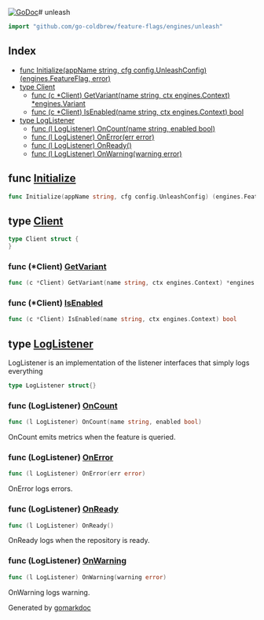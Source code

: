 <!-- Code generated by gomarkdoc. DO NOT EDIT -->

[![GoDoc](https://img.shields.io/badge/pkg.go.dev-doc-blue)](http://pkg.go.dev/github.com/go-coldbrew/feature-flags)# unleash

```go
import "github.com/go-coldbrew/feature-flags/engines/unleash"
```

## Index

- [func Initialize(appName string, cfg config.UnleashConfig) (engines.FeatureFlag, error)](<#func-initialize>)
- [type Client](<#type-client>)
  - [func (c *Client) GetVariant(name string, ctx engines.Context) *engines.Variant](<#func-client-getvariant>)
  - [func (c *Client) IsEnabled(name string, ctx engines.Context) bool](<#func-client-isenabled>)
- [type LogListener](<#type-loglistener>)
  - [func (l LogListener) OnCount(name string, enabled bool)](<#func-loglistener-oncount>)
  - [func (l LogListener) OnError(err error)](<#func-loglistener-onerror>)
  - [func (l LogListener) OnReady()](<#func-loglistener-onready>)
  - [func (l LogListener) OnWarning(warning error)](<#func-loglistener-onwarning>)


## func [Initialize](<https://github.com/go-coldbrew/feature-flags/blob/main/engines/unleash/unleash.go#L22>)

```go
func Initialize(appName string, cfg config.UnleashConfig) (engines.FeatureFlag, error)
```

## type [Client](<https://github.com/go-coldbrew/feature-flags/blob/main/engines/unleash/unleash.go#L19-L20>)

```go
type Client struct {
}
```

### func \(\*Client\) [GetVariant](<https://github.com/go-coldbrew/feature-flags/blob/main/engines/unleash/unleash.go#L72>)

```go
func (c *Client) GetVariant(name string, ctx engines.Context) *engines.Variant
```

### func \(\*Client\) [IsEnabled](<https://github.com/go-coldbrew/feature-flags/blob/main/engines/unleash/unleash.go#L64>)

```go
func (c *Client) IsEnabled(name string, ctx engines.Context) bool
```

## type [LogListener](<https://github.com/go-coldbrew/feature-flags/blob/main/engines/unleash/log_listener.go#L11>)

LogListener is an implementation of the listener interfaces that simply logs everything

```go
type LogListener struct{}
```

### func \(LogListener\) [OnCount](<https://github.com/go-coldbrew/feature-flags/blob/main/engines/unleash/log_listener.go#L31>)

```go
func (l LogListener) OnCount(name string, enabled bool)
```

OnCount emits metrics when the feature is queried\.

### func \(LogListener\) [OnError](<https://github.com/go-coldbrew/feature-flags/blob/main/engines/unleash/log_listener.go#L14>)

```go
func (l LogListener) OnError(err error)
```

OnError logs errors\.

### func \(LogListener\) [OnReady](<https://github.com/go-coldbrew/feature-flags/blob/main/engines/unleash/log_listener.go#L25>)

```go
func (l LogListener) OnReady()
```

OnReady logs when the repository is ready\.

### func \(LogListener\) [OnWarning](<https://github.com/go-coldbrew/feature-flags/blob/main/engines/unleash/log_listener.go#L20>)

```go
func (l LogListener) OnWarning(warning error)
```

OnWarning logs warning\.



Generated by [gomarkdoc](<https://github.com/princjef/gomarkdoc>)
